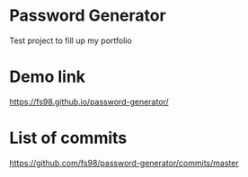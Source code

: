 # Password Generator

Test project to fill up my portfolio

# Demo link

https://fs98.github.io/password-generator/

# List of commits

https://github.com/fs98/password-generator/commits/master
